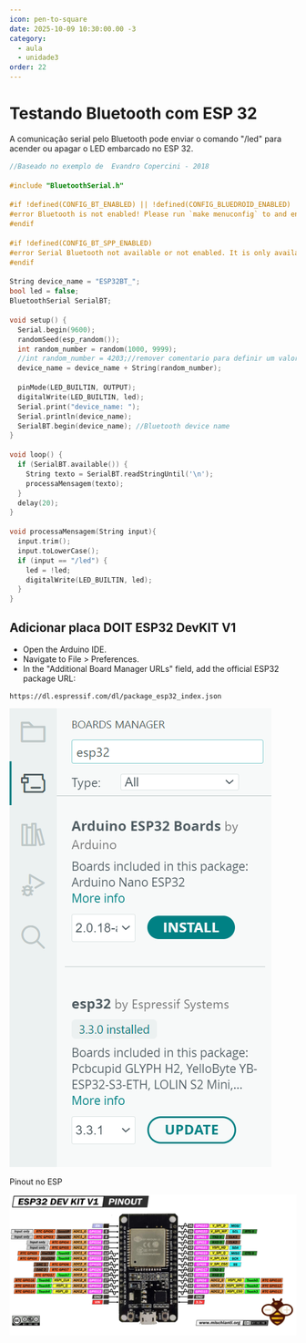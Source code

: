 ```yaml
---
icon: pen-to-square
date: 2025-10-09 10:30:00.00 -3
category:
  - aula
  - unidade3
order: 22
---
```


# Testando Bluetooth com ESP 32

A comunicação serial pelo Bluetooth pode enviar o comando "/led" para acender ou apagar o LED embarcado no ESP 32.

```c
//Baseado no exemplo de  Evandro Copercini - 2018

#include "BluetoothSerial.h"

#if !defined(CONFIG_BT_ENABLED) || !defined(CONFIG_BLUEDROID_ENABLED)
#error Bluetooth is not enabled! Please run `make menuconfig` to and enable it
#endif

#if !defined(CONFIG_BT_SPP_ENABLED)
#error Serial Bluetooth not available or not enabled. It is only available for the ESP32 chip.
#endif

String device_name = "ESP32BT_";
bool led = false;
BluetoothSerial SerialBT;

void setup() {
  Serial.begin(9600);
  randomSeed(esp_random());
  int random_number = random(1000, 9999);
  //int random_number = 4203;//remover comentario para definir um valor fixo
  device_name = device_name + String(random_number);

  pinMode(LED_BUILTIN, OUTPUT);
  digitalWrite(LED_BUILTIN, led);
  Serial.print("device_name: ");
  Serial.println(device_name);
  SerialBT.begin(device_name); //Bluetooth device name
}

void loop() {
  if (SerialBT.available()) {
    String texto = SerialBT.readStringUntil('\n');
    processaMensagem(texto);
  }
  delay(20);
}

void processaMensagem(String input){
  input.trim();
  input.toLowerCase();
  if (input == "/led") {
    led = !led;
    digitalWrite(LED_BUILTIN, led);
  }
}

```

## Adicionar placa DOIT ESP32 DevKIT V1

- Open the Arduino IDE.
- Navigate to File > Preferences.
- In the "Additional Board Manager URLs" field, add the official ESP32 package URL:

```
https://dl.espressif.com/dl/package_esp32_index.json
```

![Add](./img/esp32/addplaca.png)

Pinout no ESP

![Esquema](./img/esp32/ESP32-DOIT-DEV-KIT-v1-pinout-mischianti.png)

